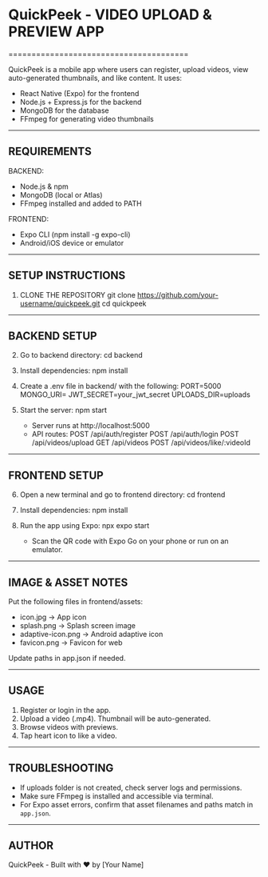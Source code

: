 # QuickPeek - VIDEO UPLOAD & PREVIEW APP
=======================================

QuickPeek is a mobile app where users can register, upload videos, view auto-generated thumbnails, and like content. It uses:
- React Native (Expo) for the frontend
- Node.js + Express.js for the backend
- MongoDB for the database
- FFmpeg for generating video thumbnails

---------------------------------------
REQUIREMENTS
---------------------------------------

BACKEND:
- Node.js & npm
- MongoDB (local or Atlas)
- FFmpeg installed and added to PATH

FRONTEND:
- Expo CLI (npm install -g expo-cli)
- Android/iOS device or emulator

---------------------------------------
SETUP INSTRUCTIONS
---------------------------------------

1. CLONE THE REPOSITORY
   git clone https://github.com/your-username/quickpeek.git
   cd quickpeek

-------------------------
BACKEND SETUP
-------------------------

2. Go to backend directory:
   cd backend

3. Install dependencies:
   npm install

4. Create a .env file in backend/ with the following:
   PORT=5000
   MONGO_URI=<your-mongodb-uri>
   JWT_SECRET=your_jwt_secret
   UPLOADS_DIR=uploads

5. Start the server:
   npm start

   - Server runs at http://localhost:5000
   - API routes:
     POST   /api/auth/register
     POST   /api/auth/login
     POST   /api/videos/upload
     GET    /api/videos
     POST   /api/videos/like/:videoId

-------------------------
FRONTEND SETUP
-------------------------

6. Open a new terminal and go to frontend directory:
   cd frontend

7. Install dependencies:
   npm install

8. Run the app using Expo:
   npx expo start

   - Scan the QR code with Expo Go on your phone or run on an emulator.

-------------------------
IMAGE & ASSET NOTES
-------------------------

Put the following files in frontend/assets:

- icon.jpg            -> App icon
- splash.png          -> Splash screen image
- adaptive-icon.png   -> Android adaptive icon
- favicon.png         -> Favicon for web

Update paths in app.json if needed.

-------------------------
USAGE
-------------------------

1. Register or login in the app.
2. Upload a video (.mp4). Thumbnail will be auto-generated.
3. Browse videos with previews.
4. Tap heart icon to like a video.

-------------------------
TROUBLESHOOTING
-------------------------

- If uploads folder is not created, check server logs and permissions.
- Make sure FFmpeg is installed and accessible via terminal.
- For Expo asset errors, confirm that asset filenames and paths match in `app.json`.

-------------------------
AUTHOR
-------------------------

QuickPeek - Built with ❤️ by [Your Name]
